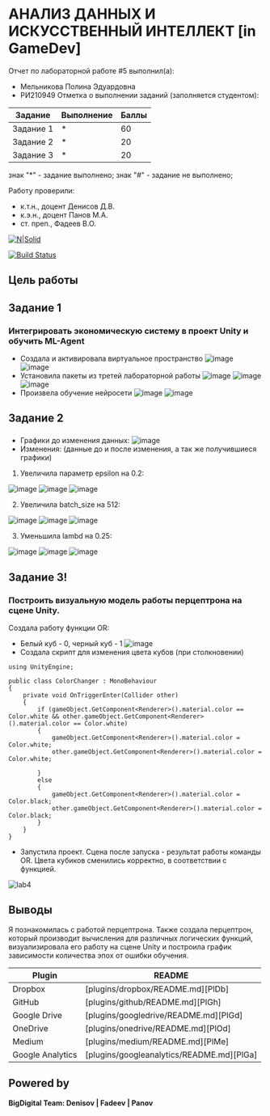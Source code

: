 # АНАЛИЗ ДАННЫХ И ИСКУССТВЕННЫЙ ИНТЕЛЛЕКТ [in GameDev]
Отчет по лабораторной работе #5 выполнил(а):
- Мельникова Полина Эдуардовна
- РИ210949
Отметка о выполнении заданий (заполняется студентом):

| Задание | Выполнение | Баллы |
| ------ | ------ | ------ |
| Задание 1 | * | 60 |
| Задание 2 | * | 20 |
| Задание 3 | * | 20 |

знак "*" - задание выполнено; знак "#" - задание не выполнено;

Работу проверили:
- к.т.н., доцент Денисов Д.В.
- к.э.н., доцент Панов М.А.
- ст. преп., Фадеев В.О.

[![N|Solid](https://cldup.com/dTxpPi9lDf.thumb.png)](https://nodesource.com/products/nsolid)

[![Build Status](https://travis-ci.org/joemccann/dillinger.svg?branch=master)](https://travis-ci.org/joemccann/dillinger)


## Цель работы


## Задание 1
### Интегрировать экономическую систему в проект Unity и обучить ML-Agent
 - Создала и активировала виртуальное пространство
![image](https://user-images.githubusercontent.com/57943773/204527671-eb6924ec-62b5-46d9-a6c8-f42b83db2424.png)
![image](https://user-images.githubusercontent.com/57943773/204529485-30a9ab59-e972-4154-b222-091578444c66.png)
 - Установила пакеты из третей лабораторной работы
![image](https://user-images.githubusercontent.com/57943773/204529783-8d3d6ab1-a296-417c-9e28-c7f0875294ea.png)
![image](https://user-images.githubusercontent.com/57943773/204532095-6cb55ff0-ba34-4b20-ae22-2e2901b0af2f.png)
![image](https://user-images.githubusercontent.com/57943773/204561379-a162c5a6-1090-4518-956d-503dd51761f4.png)
 - Произвела обучение нейросети
![image](https://user-images.githubusercontent.com/57943773/204556068-53a1fbb4-4bd8-4570-8741-ea0584e92fe4.png)
![image](https://user-images.githubusercontent.com/57943773/204561616-f43b15ea-32f0-47e9-8fe1-e61a159d231d.png)

## Задание 2
### 
 - Графики до изменения данных:
![image](https://user-images.githubusercontent.com/57943773/204559806-4f79ecc8-a12f-4f00-9b1d-d213986a9660.png)
 - Изменения: (данные до и после изменения, а так же получившиеся графики)
1) Увеличила параметр epsilon на 0.2:

![image](https://user-images.githubusercontent.com/57943773/204568597-539cff20-1381-496d-b0f1-942a62c53458.png)
![image](https://user-images.githubusercontent.com/57943773/204568719-d60db27f-1ea6-4a95-9c62-141ece03e5fd.png)
![image](https://user-images.githubusercontent.com/57943773/204571081-45e85f1b-b25e-4fa7-b8a2-1f3eb6995296.png)

2) Увеличила batch_size на 512:

![image](https://user-images.githubusercontent.com/57943773/204572340-8bebafe9-e8e2-44ab-9b03-1d5cbcbbdf34.png)
![image](https://user-images.githubusercontent.com/57943773/204572478-19bd329f-17a9-4d15-8030-29a7ba8b9fe4.png)
![image](https://user-images.githubusercontent.com/57943773/204574756-10606236-e41a-46f0-9314-c4a0c83e6a9e.png)

3) Уменьшила lambd на 0.25:

![image](https://user-images.githubusercontent.com/57943773/204577132-cb595815-cee7-41c2-9f74-9ed72f45ded2.png)
![image](https://user-images.githubusercontent.com/57943773/204576791-e615c9df-9d2e-4cf0-8ad7-467c2c7ce796.png)
![image](https://user-images.githubusercontent.com/57943773/204579339-44c0dc0b-ec9e-4836-8765-cad1f7ed3330.png)


## Задание 3!

### Построить визуальную модель работы перцептрона на сцене Unity.
Создала работу функции OR:
 - Белый куб - 0, черный куб - 1
![image](https://user-images.githubusercontent.com/57943773/204305658-a6d69945-9a54-4d62-bddc-c1b16b3dec95.png)
 - Создала скрипт для изменения цвета кубов (при столкновении)
```
using UnityEngine;

public class ColorChanger : MonoBehaviour
{
    private void OnTriggerEnter(Collider other)
    {
        if (gameObject.GetComponent<Renderer>().material.color == Color.white && other.gameObject.GetComponent<Renderer>().material.color == Color.white)
        {
            gameObject.GetComponent<Renderer>().material.color = Color.white;
            other.gameObject.GetComponent<Renderer>().material.color = Color.white;
            
        }
        else
        {
            gameObject.GetComponent<Renderer>().material.color = Color.black;
            other.gameObject.GetComponent<Renderer>().material.color = Color.black;
        }
    }
}
```
 - Запустила проект. Сцена после запуска - результат работы команды OR. Цвета кубиков сменились корректно, в соответствии с функцией.

![lab4](https://user-images.githubusercontent.com/57943773/204309038-8bd7dc8d-8478-4e5e-803a-e9daaa4c152c.gif)


## Выводы
Я познакомилась с работой перцептрона. Также создала перцептрон, который производит вычисления для различных логических функций, визуализировала его работу на сцене Unity и построила график зависимости количества эпох от ошибки обучения.

| Plugin | README |
| ------ | ------ |
| Dropbox | [plugins/dropbox/README.md][PlDb] |
| GitHub | [plugins/github/README.md][PlGh] |
| Google Drive | [plugins/googledrive/README.md][PlGd] |
| OneDrive | [plugins/onedrive/README.md][PlOd] |
| Medium | [plugins/medium/README.md][PlMe] |
| Google Analytics | [plugins/googleanalytics/README.md][PlGa] |

## Powered by

**BigDigital Team: Denisov | Fadeev | Panov**
